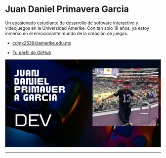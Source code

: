  # Juan Daniel Primavera Garcia


   Un apasionado estudiante de desarrollo de software interactivo y videojuegos en la Universidad Amerike. Con tan solo 18 años, ya estoy inmerso en el emocionante mundo de la creación de juegos.

 

   - [cdmx2539@amerike.edu.mx](cdmx2539@amerike.edu.mx)

   - [Tu perfil de _GitHub_](https://github.com/OakIsland22)

   ![Tu nombre](/img/JuanPrimavera-IMG.png)

 

   ---